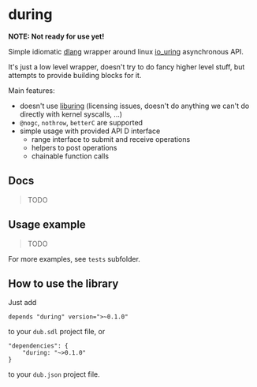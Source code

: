 # during

**NOTE: Not ready for use yet!**

Simple idiomatic [dlang](https://dlang.org) wrapper around linux [io_uring](https://kernel.dk/io_uring.pdf)
asynchronous API.

It's just a low level wrapper, doesn't try to do fancy higher level stuff, but attempts to provide building blocks for it.

Main features:

* doesn't use [liburing](https://git.kernel.dk/cgit/liburing/) (licensing issues, doesn't do anything we can't do directly with kernel syscalls, ...)
* `@nogc`, `nothrow`, `betterC` are supported
* simple usage with provided API D interface
  * range interface to submit and receive operations
  * helpers to post operations
  * chainable function calls

## Docs

> TODO

## Usage example

> TODO

For more examples, see `tests` subfolder.

## How to use the library

Just add

```
depends "during" version=">~0.1.0"
```

to your `dub.sdl` project file, or

```
"dependencies": {
    "during: "~>0.1.0"
}
```

to your `dub.json` project file.
